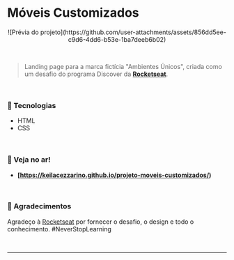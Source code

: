 # Móveis Customizados 

<p align="center">
  ![Prévia do projeto](https://github.com/user-attachments/assets/856dd5ee-c9d6-4dd6-b53e-1ba7deeb6b02)

</p>

<br>

> Landing page para a marca fictícia "Ambientes Únicos", criada como um desafio do programa Discover da **[Rocketseat](https://www.rocketseat.com.br/)**.

<br>

### 🚀 Tecnologias

- HTML
- CSS

<br>

### 🔗 Veja no ar!

- **[https://keilacezzarino.github.io/projeto-moveis-customizados/)**

<br>

### 🙏 Agradecimentos

Agradeço à [Rocketseat](https://www.rocketseat.com.br/) por fornecer o desafio, o design e todo o conhecimento. #NeverStopLearning

<br>

---

